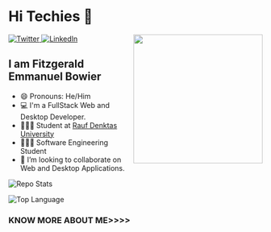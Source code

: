 # Hi Techies 👋

<div align="left">
  <a href="https://twitter.com/Krypt0_Baby">
    <img
      src="https://img.shields.io/twitter/follow/krypt0_baby?label=Twitter&logo=twitter&style=flat-square&color=1da1f2&logoColor=ffffff"
      alt="Twitter"
    />
  </a>
  <a href="https://www.linkedin.com/in/krypt0-baby/">
    <img
      src="https://img.shields.io/static/v1?logo=linkedin&style=flat-square&color=0072b1&label=LinkedIn&message=%E2%98%86"
      alt="LinkedIn"
    />
  </a>

  <a href="https://api.daily.dev/get?r=krypt0-baby" target="_blank">
    <img
      width="256"
      align="right"
      src="https://raw.githubusercontent.com/krypt0-baby/krypt0-baby/devcard/devcard.svg"
    />
  </a>
</div>

## I am Fitzgerald Emmanuel Bowier

- 😄 Pronouns: He/Him
- 💻 I'm a FullStack Web and Desktop Developer.
- 👨🏾‍🎓 Student at [Rauf Denktas University](https://www.rdu.edu.tr/en)
- 👨🏾‍💻 Software Engineering Student
- 💞️ I’m looking to collaborate on Web and Desktop Applications.


![Repo Stats](https://github-readme-stats.vercel.app/api?username=krypt0-baby&show_icons=true&include_all_commits=true&theme=ocean_dark&cache_seconds=3200")

![Top Language](https://github-readme-stats.vercel.app/api/top-langs/?username=krypt0-baby&theme=aura&layout=compact)







<!--
**krypt0-baby/krypt0-baby** is a ✨ _special_ ✨ repository because its `README.md` (this file) appears on your GitHub profile.

Here are some ideas to get you started:


🔭 I’m currently working on ...
👯 I’m looking to collaborate on ...
🤔 I’m looking for help with ...
- 💬 Ask me about ...
⚡ Fun fact: 
-->


### KNOW MORE ABOUT ME>>>>


<br />
<p align="center">
<a href="https://github.com/krypt0-baby"><img title="Krypt0 Baby" src="></a>
</p>

